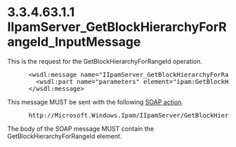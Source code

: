 <html dir="LTR" xmlns:mshelp="http://msdn.microsoft.com/mshelp" xmlns:ddue="http://ddue.schemas.microsoft.com/authoring/2003/5" xmlns:xlink="http://www.w3.org/1999/xlink" xmlns:tool="http://www.microsoft.com/tooltip">
 <body>
 <div id="header">
 <h1 class="heading">3.3.4.63.1.1 IIpamServer_GetBlockHierarchyForRangeId_InputMessage</h1>
 </div>
 <div id="mainSection">
 <div id="mainBody">
 <div id="allHistory" class="saveHistory"></div>
 <div id="sectionSection0" class="section" name="collapseableSection">
 

<p>This is the request for the GetBlockHierarchyForRangeId
operation.</p>

<dl>
<dd>
<div><pre> &lt;wsdl:message name=&quot;IIpamServer_GetBlockHierarchyForRangeId_InputMessage&quot;&gt;
   &lt;wsdl:part name=&quot;parameters&quot; element=&quot;ipam:GetBlockHierarchyForRangeId&quot; /&gt;
 &lt;/wsdl:message&gt;
</pre></div>
</dd></dl>

<p>This message MUST be sent with the following <a href="21b4a631-8f28-420f-822f-c5f879d5046e.md#gt_c1358651-96c1-4ce0-8e1f-b0b7a94145e3">SOAP action</a>.</p>

<dl>
<dd>
<div><pre> http://Microsoft.Windows.Ipam/IIpamServer/GetBlockHierarchyForRangeId
</pre></div>
</dd></dl>

<p>The body of the SOAP message MUST contain the
GetBlockHierarchyForRangeId element.</p>


 </div>
 </div>
 </div>
 </body>
</html>